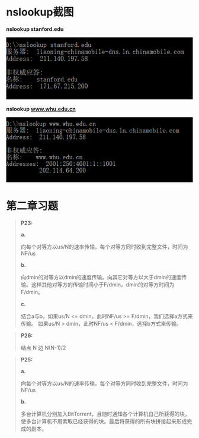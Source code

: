 # nslookup截图

**nslookup stanford.edu**

![](1.png)



**nslookup www.whu.edu.cn**

![](2.png)





# 第二章习题

> **P23:**
>
> **a.**
>
> 向每个对等方以us/N的速率传输，每个对等方同时收到完整文件，时间为NF/us
> 
> **b.**
> 
> 向dmin的对等方以dmin的速度传输。向其它对等方以大于dmin的速度传输。这样其他对等方的传输时间小于F/dmin，dmin的对等方时间为F/dmin。
>
> **c.**
>
> 结合a与b，如果us/N <= dmin，此时NF/us >= F/dmin，我们选择a方式来传输。 如果us/N > dmin，此时NF/us < F/dmin，选择b方式来传输。

> **P26:**
>
> 结点 N
> 边 N(N-1)/2

> **P25:**
>
> **a.**
>
> 向每个对等方以us/N的速率传输，每个对等方同时收到完整文件，时间为NF/us
>
> **b.**
>
> 多台计算机分别加入BitTorrent，且随时通知各个计算机自己所获得的块，使多台计算机不用索取已经获得的块。最后将获得的所有块拼接起来形成完成的副本。

